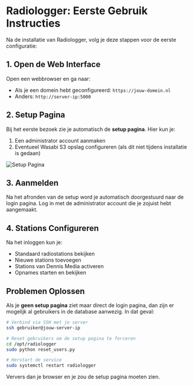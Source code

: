 # Radiologger: Eerste Gebruik Instructies

Na de installatie van Radiologger, volg je deze stappen voor de eerste configuratie:

## 1. Open de Web Interface

Open een webbrowser en ga naar:
- Als je een domein hebt geconfigureerd: `https://jouw-domein.nl`
- Anders: `http://server-ip:5000`

## 2. Setup Pagina

Bij het eerste bezoek zie je automatisch de **setup pagina**. Hier kun je:
1. Een administrator account aanmaken
2. Eventueel Wasabi S3 opslag configureren (als dit niet tijdens installatie is gedaan)

![Setup Pagina](https://repository-images.githubusercontent.com/123456789/setup-page-screenshot)

## 3. Aanmelden

Na het afronden van de setup word je automatisch doorgestuurd naar de login pagina. Log in met de administrator account die je zojuist hebt aangemaakt.

## 4. Stations Configureren

Na het inloggen kun je:
- Standaard radiostations bekijken
- Nieuwe stations toevoegen
- Stations van Dennis Media activeren 
- Opnames starten en bekijken

## Problemen Oplossen

Als je **geen setup pagina** ziet maar direct de login pagina, dan zijn er mogelijk al gebruikers in de database aanwezig. In dat geval:

```bash
# Verbind via SSH met je server
ssh gebruiker@jouw-server-ip

# Reset gebruikers om de setup pagina te forceren
cd /opt/radiologger
sudo python reset_users.py

# Herstart de service
sudo systemctl restart radiologger
```

Ververs dan je browser en je zou de setup pagina moeten zien.